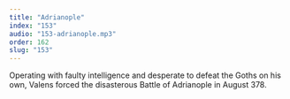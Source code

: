 ```yaml
---
title: "Adrianople"
index: "153"
audio: "153-adrianople.mp3"
order: 162
slug: "153"
---
```


Operating with faulty intelligence and desperate to defeat the Goths on his own, Valens forced the disasterous Battle of Adrianople in August 378.


